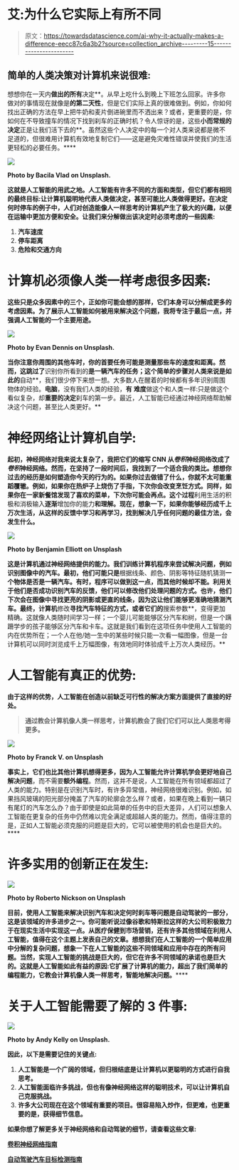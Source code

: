 # 艾:为什么它实际上有所不同

> 原文：<https://towardsdatascience.com/ai-why-it-actually-makes-a-difference-eecc87c6a3b2?source=collection_archive---------15----------------------->

## 简单的人类决策对计算机来说很难:

想想你在一天内**做出的所有**决定**。从早上吃什么到晚上下班怎么回家。许多你做对的事情现在就像是**的第二天性**，但是它们实际上真的很难做到。例如，你如何找出正确的方法在早上把牛奶和麦片倒进碗里而不洒出来？或者，更重要的是，你如何在不导致撞车的情况下找到刹车的正确时机？令人惊讶的是，这些**小而常规的决定**正是让我们活下去的**。虽然这些个人决定中的每一个对人类来说都是微不足道的，但很难用计算机有效地复制它们——这是避免灾难性错误并使我们的生活更轻松的必要任务。****

**![](img/c0d70cff067fd61fe24a578dd6e68bd4.png)**

**Photo by Bacila Vlad on Unsplash.**

**这就是人工智能的用武之地。人工智能有许多不同的方面和类型，但它们都有相同的最终目标:让计算机聪明地代表人类做决定，甚至可能比人类做得更好。在决定何时停车的例子中，人们对创造能像人一样思考的计算机产生了极大的兴趣，以便在运输中更加方便和安全。让我们来分解做出该决定时必须考虑的一些因素:**

1.  **汽车速度**
2.  **停车距离**
3.  **危险和交通方向**

# **计算机必须像人类一样考虑很多因素:**

**这些只是众多因素中的三个，正如你可能会想的那样，它们本身可以分解成更多的考虑因素。为了展示人工智能如何被用来解决这个问题，我将专注于最后一点，并强调人工智能的一个主要用途。**

**![](img/af9217a8ac9cb1d2a33cada80821c217.png)**

**Photo by Evan Dennis on Unsplash.**

**当你注意你周围的其他车时，你的首要任务可能是测量那些车的速度和距离。然而，这跳过了**识别你所看到的**是一辆汽车的任务；这个简单的步骤对人类来说是如此的**自动**，我们很少停下来想一想。大多数人在醒着的时候都有多年识别周围物体的经验。**电脑**，没有我们人类的经验，**有** **难度**做这个和人类一样:只是做这个看似复杂，却**重要的决定**刹车的第一步。最近，人工智能已经通过神经网络帮助解决这个问题，甚至比人类更好。**

# **神经网络让计算机自学:**

**起初，神经网络对我来说太复杂了，我把它们的缩写 CNN 从*卷积*神经网络改成了*卷积*神经网络。然而，在坚持了一段时间后，我找到了一个适合我的类比。想想你过去的经历是如何塑造你今天的行为的。如果你过去做错了什么，你就不太可能重蹈覆辙。例如，如果你在热炉子上烧伤了手指，下次你会改变烹饪方式。同样，如果你在一家新餐馆发现了喜欢的菜单，下次你可能会再点。这个过程**利用生活的积极和消极输入**逐渐**增加你的能力**和理解。现在，想象一下，如果你能够经历成千上万次生活，从这样的反馈中学习和再学习，找到解决几乎任何问题的最佳方法，会发生什么。**

**![](img/af7c65f1b087fd28e983bc780fc0c4ab.png)**

**Photo by Benjamin Elliott on Unsplash**

**这是计算机通过神经网络提供的能力。我们训练计算机程序来尝试解决问题，例如识别图像中的汽车。最初，他们可能只是**根据线条、颜色、阴影等特征随机猜测**一个物体是否是一辆汽车。有时，程序可以做到这一点，而其他时候却不能。**利用关于他们是否成功识别汽车的反馈**，他们可以修改他们处理问题的方式。也许，他们下次会在图像中寻找更亮的阴影或更直的线条，因为这让他们能够更准确地猜测汽车。最终，计算机**修改**寻找汽车特征的方式，或者它们的**搜索参数**，变得更加精确。这就像人类随时间学习一样；一个婴儿可能能够区分汽车和树，但是一个蹒跚学步的孩子能够区分汽车和卡车。这就是我们看到在这项任务中使用人工智能的内在优势所在；一个人在他/她一生中的某些时候只能一次看一幅图像，但是一台计算机可以同时浏览成千上万幅图像，有效地同时体验成千上万次人类经历。**

# **人工智能有真正的优势:**

**由于这样的优势，人工智能在创造以前缺乏可行性的解决方案方面提供了直接的好处。**

> **通过教会计算机像人类一样思考，计算机教会了我们它们可以比人类思考得更多。**

**![](img/db164bf7fde428dcdbb6645ac4e62bcd.png)**

**Photo by Franck V. on Unsplash**

**事实上，它们也比其他计算机想得更多，因为人工智能允许计算机学会更好地自己解决问题**，而不需要**额外编程**。然而，这并不是说，人工智能在所有领域都超过了人类的能力。特别是在识别汽车时，有许多异常值，神经网络很难识别。例如，如果挡风玻璃的阳光部分掩盖了汽车的轮廓会怎么样？或者，如果在晚上看到一辆只有尾灯的汽车怎么办？由于即使是如此简单的任务中的巨大差异，人们可以想象人工智能在更复杂的任务中仍然难以完全满足或超越人类的能力。然而，值得注意的是，正如人工智能必须克服的问题是巨大的，它可以被使用的机会也是巨大的。****

# ****许多实用的创新正在发生:****

****![](img/60ca33bfd2b931b0a171d56ba6fc59ee.png)****

****Photo by Roberto Nickson on Unsplash****

****目前，使用人工智能来解决识别汽车和决定何时刹车等问题是自动驾驶的一部分，这是该领域的许多进步之一。你可能听说过像**谷歌和特斯拉这样的大公司积极致力于在现实生活中实现这一点。从**医疗保健到市场营销**，还有许多其他领域在利用人工智能，值得在这个主题上发表自己的文章。想想我们在人工智能的一个简单应用中分解的复杂问题，想象一下在人工智能的这些不同领域和应用中存在的所有问题。当然，实现人工智能的挑战是巨大的，但它在许多不同领域的承诺也是巨大的。这就是人工智能如此有益的原因:它扩展了计算机的能力，超出了我们简单的编程能力，它教会计算机像人类一样思考，智能地解决问题。******

# **关于人工智能需要了解的 3 件事:**

**![](img/294226f02f398c021f8df448cdc649f3.png)**

**Photo by Andy Kelly on Unsplash.**

**因此，以下是需要记住的关键点:**

1.  **人工智能是一个广阔的领域，但归根结底是让计算机以更聪明的方式进行自我思考。**
2.  **人工智能面临许多挑战，但也有像神经网络这样的聪明技术，可以让计算机自己克服挑战。**
3.  **许多大公司现在在这个领域有重要的项目。很容易陷入炒作，但更难，也更重要的是，获得细节信息。**

**如果你想了解更多关于神经网络和自动驾驶的细节，请查看这些文章:**

**[卷积神经网络指南](https://skymind.ai/wiki/convolutional-network)**

**[自动驾驶汽车目标检测指南](https://skymind.ai/wiki/autonomous-vehicle)**